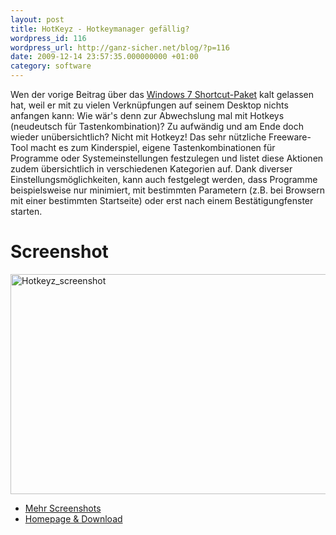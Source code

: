 ```yaml
---
layout: post
title: HotKeyz - Hotkeymanager gefällig?
wordpress_id: 116
wordpress_url: http://ganz-sicher.net/blog/?p=116
date: 2009-12-14 23:57:35.000000000 +01:00
category: software
---
```

Wen der vorige Beitrag über das <a href="http://ganz-sicher.net/blog/?p=102">Windows 7 Shortcut-Paket</a> kalt gelassen hat, weil er mit zu vielen Verknüpfungen auf seinem Desktop nichts anfangen kann: Wie wär's denn zur Abwechslung mal mit Hotkeys (neudeutsch für Tastenkombination)? Zu aufwändig und am Ende doch wieder unübersichtlich? Nicht mit Hotkeyz! Das sehr nützliche Freeware-Tool macht es zum Kinderspiel, eigene Tastenkombinationen für Programme oder Systemeinstellungen festzulegen und listet diese Aktionen zudem übersichtlich in verschiedenen Kategorien auf. Dank diverser Einstellungsmöglichkeiten, kann auch festgelegt werden, dass Programme beispielsweise nur minimiert, mit bestimmten Parametern (z.B. bei Browsern mit einer bestimmten Startseite) oder erst nach einem Bestätigungfenster starten.

Screenshot
==========
<a title="Hotkeyz Screenshot - Anklicken für Originalgröße" href="{{site.baseurl}}/wp-content/uploads/Hotkeyz_screenshot.png" target="_blank"><img class="borderimg" title="Hotkeyz_screenshot" src="{{site.baseurl}}/wp-content/uploads/Hotkeyz_screenshot1.png" alt="Hotkeyz_screenshot" width="623" height="352" /></a>

* [Mehr Screenshots](http://www.skynergy.com/hotkeyz/help/index.html?screenshots.html)
* [Homepage & Download](http://www.skynergy.com/hotkeyz.html)

